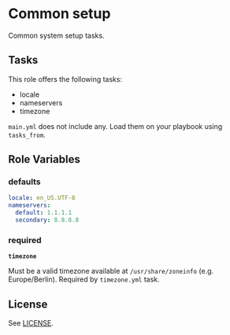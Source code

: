Common setup
============

Common system setup tasks.

Tasks
-----

This role offers the following tasks:
- locale
- nameservers
- timezone

`main.yml` does not include any. Load them on your playbook using `tasks_from`.

Role Variables
--------------

### defaults

```yaml
locale: en_US.UTF-8
nameservers:
  default: 1.1.1.1
  secondary: 8.8.8.8
```

### required

**`timezone`**

Must be a valid timezone available at `/usr/share/zoneinfo` (e.g. Europe/Berlin). Required by `timezone.yml` task.

License
-------

See [LICENSE](https://github.com/miquecg/ansible-roles/blob/master/LICENSE).
